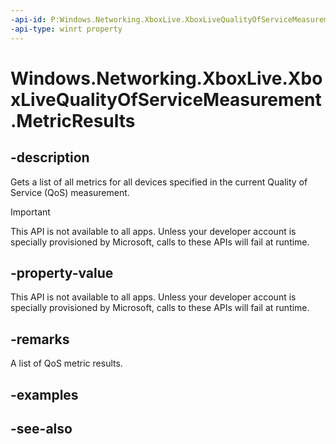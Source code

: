 ```yaml
---
-api-id: P:Windows.Networking.XboxLive.XboxLiveQualityOfServiceMeasurement.MetricResults
-api-type: winrt property
---
```


<!-- Property syntax
public Windows.Foundation.Collections.IVectorView<Windows.Networking.XboxLive.XboxLiveQualityOfServiceMetricResult> MetricResults { get; }
-->

# Windows.Networking.XboxLive.XboxLiveQualityOfServiceMeasurement.MetricResults

## -description

Gets a list of all metrics for all devices specified in the current Quality of Service (QoS) measurement.

> [!IMPORTANT]
> This API is not available to all apps. Unless your developer account is specially provisioned by Microsoft, calls to these APIs will fail at runtime.

## -property-value

This API is not available to all apps. Unless your developer account is specially provisioned by Microsoft, calls to these APIs will fail at runtime.

## -remarks

A list of QoS metric results.

## -examples

## -see-also
